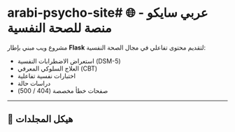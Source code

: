 # arabi-psycho-site# 🌐 عربي سايكو - منصة للصحة النفسية

مشروع ويب مبني بإطار **Flask** لتقديم محتوى تفاعلي في مجال الصحة النفسية:
- استعراض الاضطرابات النفسية (DSM-5)
- العلاج السلوكي المعرفي (CBT)
- اختبارات نفسية تفاعلية
- دراسات حالة
- صفحات خطأ مخصصة (404 / 500)

---

## 📂 هيكل المجلدات
